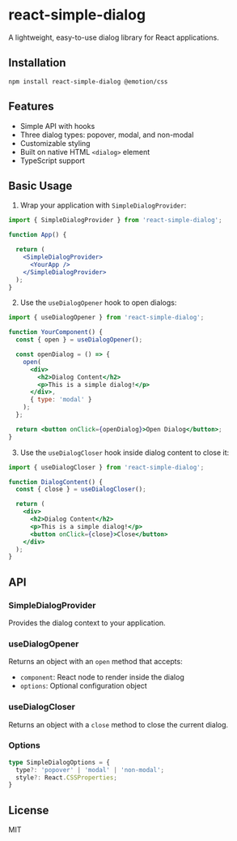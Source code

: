 # react-simple-dialog

A lightweight, easy-to-use dialog library for React applications.

## Installation

```
npm install react-simple-dialog @emotion/css
```

## Features

- Simple API with hooks
- Three dialog types: popover, modal, and non-modal
- Customizable styling
- Built on native HTML `<dialog>` element
- TypeScript support

## Basic Usage

1. Wrap your application with `SimpleDialogProvider`:

```jsx
import { SimpleDialogProvider } from 'react-simple-dialog';

function App() {

  return (
    <SimpleDialogProvider>
      <YourApp />
    </SimpleDialogProvider>
  );
}
```

2. Use the `useDialogOpener` hook to open dialogs:

```jsx
import { useDialogOpener } from 'react-simple-dialog';

function YourComponent() {
  const { open } = useDialogOpener();

  const openDialog = () => {
    open(
      <div>
        <h2>Dialog Content</h2>
        <p>This is a simple dialog!</p>
      </div>,
      { type: 'modal' }
    );
  };

  return <button onClick={openDialog}>Open Dialog</button>;
}
```

3. Use the `useDialogCloser` hook inside dialog content to close it:

```jsx
import { useDialogCloser } from 'react-simple-dialog';

function DialogContent() {
  const { close } = useDialogCloser();

  return (
    <div>
      <h2>Dialog Content</h2>
      <p>This is a simple dialog!</p>
      <button onClick={close}>Close</button>
    </div>
  );
}
```


## API

### SimpleDialogProvider

Provides the dialog context to your application.

### useDialogOpener

Returns an object with an `open` method that accepts:
- `component`: React node to render inside the dialog
- `options`: Optional configuration object

### useDialogCloser

Returns an object with a `close` method to close the current dialog.

### Options

```typescript
type SimpleDialogOptions = {
  type?: 'popover' | 'modal' | 'non-modal';
  style?: React.CSSProperties;
}
```

## License

MIT